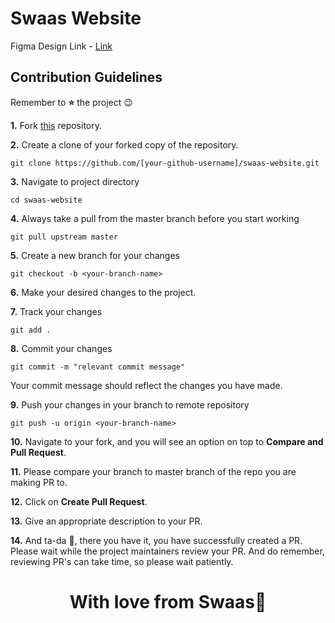 # Swaas Website

Figma Design Link - [Link](https://www.figma.com/design/aS1bf6XTPhgS5QnA3Nad9X/Untitled?node-id=83-2&node-type=frame&t=QofWNxWst3UKS4VO-0)

## Contribution Guidelines

Remember to **⭐** the project 😉

**1.** Fork [this](https://github.com/Swaas-EcoTech/swaas-website.git) repository.


**2.** Create a clone of your forked copy of the repository.
```
git clone https://github.com/[your-github-username]/swaas-website.git
```

**3.** Navigate to project directory
```
cd swaas-website
```

**4.** Always take a pull from the master branch before you start working 
```
git pull upstream master
```

**5.** Create a new branch for your changes
```
git checkout -b <your-branch-name>
```

**6.** Make your desired changes to the project.

**7.** Track your changes
```
git add .
```

**8.** Commit your changes
```
git commit -m "relevant commit message"
```
Your commit message should reflect the changes you have made.

**9.** Push your changes in your branch to remote repository
```
git push -u origin <your-branch-name>
```

**10.** Navigate to your fork, and you will see an option on top to **Compare and Pull Request**.

**11.** Please compare your branch to master branch of the repo you are making PR to.

**12.** Click on **Create Pull Request**.

**13.** Give an appropriate description to your PR.

**14.** And ta-da 🎉, there you have it, you have successfully created a PR. Please wait while the project maintainers review your PR. 
And do remember, reviewing PR's can take time, so please wait patiently.



<h1 align="center"> With love from Swaas💖 </h1>
